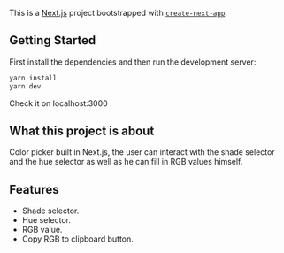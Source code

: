 This is a [Next.js](https://nextjs.org/) project bootstrapped with [`create-next-app`](https://github.com/vercel/next.js/tree/canary/packages/create-next-app).

## Getting Started

First install the dependencies and then run the development server:

```bash
yarn install
yarn dev
```

Check it on localhost:3000

## What this project is about

Color picker built in Next.js, the user can interact with the shade selector and the hue selector as well as he can fill in RGB values himself.

## Features

- Shade selector.
- Hue selector.
- RGB value.
- Copy RGB to clipboard button.
